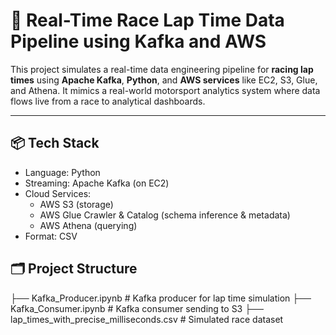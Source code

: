 # 🏁 Real-Time Race Lap Time Data Pipeline using Kafka and AWS

This project simulates a real-time data engineering pipeline for **racing lap times** using **Apache Kafka**, **Python**, and **AWS services** like EC2, S3, Glue, and Athena. It mimics a real-world motorsport analytics system where data flows live from a race to analytical dashboards.

---

## 📦 Tech Stack

- Language: Python
- Streaming: Apache Kafka (on EC2)
- Cloud Services:
  - AWS S3 (storage)
  - AWS Glue Crawler & Catalog (schema inference & metadata)
  - AWS Athena (querying)
- Format: CSV 


## 🗂️ Project Structure

├── Kafka_Producer.ipynb             # Kafka producer for lap time simulation
├── Kafka_Consumer.ipynb             # Kafka consumer sending to S3
├── lap_times_with_precise_milliseconds.csv   # Simulated race dataset

